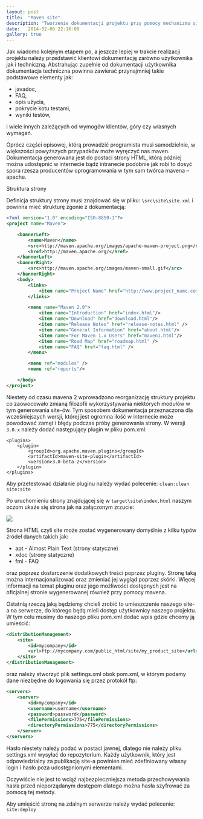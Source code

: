 ```yaml
---
layout: post
title:  "Maven site"
description: "Tworzenie dokumentacji projektu przy pomocy mechanizmu site z Mavena (in Polish)"
date:   2014-02-06 22:16:00
gallery: true
---
```


Jak wiadomo kolejnym etapem po, a jeszcze lepiej w trakcie realizacji projektu należy przedstawić klientowi dokumentację zarówno użytkownika jak i techniczną. Abstrahując zupełnie od dokumentacji użytkownika dokumentacja techniczna powinna zawierać przynajmniej takie podstawowe elementy jak:

* javadoc,
* FAQ,
* opis użycia,
* pokrycie kotu testami,
* wyniki testów,

i wiele innych zależących od wymogów klientów, góry czy własnych wymagań.

Oprócz części opisowej, którą prowadzić programista musi samodzielnie, w większości powyższych przypadków może wyręczyć nas maven. Dokumentacja generowana jest do postaci strony HTML, którą później można udostępnić w internecie bądź intranecie podobnie jak robi to dosyć spora rzesza producentów oprogramowania w tym sam twórca mavena – apache.

Struktura strony

Definicja struktury strony musi znajdować się w pliku: ```\src\site\site.xml``` i powinna mieć strukturę zgonie z dokumentacją:

```xml
<?xml version="1.0" encoding="ISO-8859-1"?>
<project name="Maven">

    <bannerLeft>
        <name>Maven</name>
        <src>http://maven.apache.org/images/apache-maven-project.png</src>
        <href>http://maven.apache.org/</href>
    </bannerLeft>
    <bannerRight>
        <src>http://maven.apache.org/images/maven-small.gif</src>
    </bannerRight>
    <body>
        <links>
            <item name="Project Name" href="http://www.project_name.company_name.com/" />
        </links>

        <menu name="Maven 2.0">
            <item name="Introduction" href="index.html"/>
            <item name="Download" href="download.html"/>
            <item name="Release Notes" href="release-notes.html" />
            <item name="General Information" href="about.html"/>
            <item name="For Maven 1.x Users" href="maven1.html"/>
            <item name="Road Map" href="roadmap.html" />
            <item name="FAQ" href="faq.html" />
        </menu>

        <menu ref="modules" />
        <menu ref="reports"/>

    </body>
</project>
```

Niestety od czasu mavena 2 wprowadzono reorganizację struktury projektu co zaowocowało zmianą filozofii wykorzystywania niektórych modułów w tym generowania site-ów. Tym sposobem dokumentacja przeznaczona dla wcześniejszych wersji, której jest ogromna ilość w internecie może powodować zamęt i błędy podczas próby generowania strony. W wersji ```3.0.x``` należy dodać następujący plugin w pliku pom.xml:

```
<plugins>
	<plugin>
		<groupId>org.apache.maven.plugins</groupId>
		<artifactId>maven-site-plugin</artifactId>
		<version>3.0-beta-2</version>
	</plugin>
</plugins>
```
Aby przetestować działanie pluginu należy wydać polecenie: ```clean:clean site:site```

Po uruchomieniu strony znajdującej się w ```target\site\index.html``` naszym oczom ukaże się strona jak na załączonym zrzucie:

<a href="{{ site.url }}/img/site_page.jpg" data-gallery>
        <img src="{{ site.url }}/img/site_page.jpg" >
</a>

Strona HTML czyli site może zostać wygenerowany domyślnie z kilku typów źródeł danych takich jak:

* apt - Almost Plain Text (strony statyczne)
* xdoc (strony statyczne)
* fml - FAQ

oraz poprzez dostarczenie dodatkowych treści poprzez pluginy. Stronę taką można internacjonalizować oraz zmieniać jej wygląd poprzez skórki. Więcej informacji na temat pluginu oraz jego możliwości dostępnych jest na oficjalnej stronie wygenerowanej również przy pomocy mavena.

Ostatnią rzeczą jaką będziemy chcieli zrobić to umieszczenie naszego site-a na serwerze, do którego będą mieli dostęp użytkownicy naszego projektu. W tym celu musimy do naszego pliku pom.xml dodać wpis gdzie chcemy ją umieścić:

```xml
<distributionManagement>
    <site>
        <id>mycompany</id>
        <url>ftp://mycompany.com/public_html/site/my_product_site</url>
    </site>
</distributionManagement>
 ```
oraz należy stworzyć plik settings.xml obok pom.xml, w którym podamy dane niezbędne do logowania się przez protokół ftp:

```xml
<servers>
    <server>
        <id>mycompany</id>
        <username>username</username>
        <password>password</password>
        <filePermissions>775</filePermissions>
        <directoryPermissions>775</directoryPermissions>
    </server>
</servers>
```

Hasło niestety należy podać w postaci jawnej, dlatego nie należy pliku settings.xml wysyłać do repozytorium. Każdy użytkownik, który jest odpowiedzialny za publikację site-a powinien mieć zdefiniowany własny login i hasło poza udostępnionymi elementami.

Oczywiście nie jest to wciąż najbezpieczniejsza metoda przechowywania hasła przed nieporządanym dostępem dlatego można hasła szyfrować za pomocą tej metody.

Aby umieścić stronę na zdalnym serwerze należy wydać polecenie: ```site:deploy```